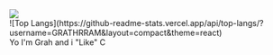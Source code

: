 <picture>
  <source
    srcset="https://github-readme-stats.vercel.app/api?username=GRATHRRAM&show_icons=true&theme=react"
    media="(prefers-color-scheme: dark)"
  />
  <source
    srcset="https://github-readme-stats.vercel.app/api?username=GRATHRRAM&show_icons=true"
    media="(prefers-color-scheme: light), (prefers-color-scheme: no-preference)"
  />
  <img src="https://github-readme-stats.vercel.app/api?username=GRATHRRAM&show_icons=true" />
</picture>
</br>
![Top Langs](https://github-readme-stats.vercel.app/api/top-langs/?username=GRATHRRAM&layout=compact&theme=react)
</br>
Yo I'm Grah and i "Like" C
